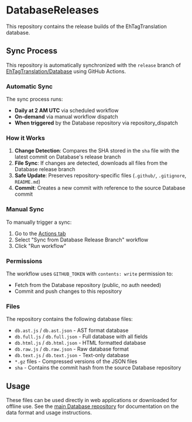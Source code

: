 # DatabaseReleases

This repository contains the release builds of the EhTagTranslation database.

## Sync Process

This repository is automatically synchronized with the `release` branch of [EhTagTranslation/Database](https://github.com/EhTagTranslation/Database) using GitHub Actions.

### Automatic Sync

The sync process runs:
- **Daily at 2 AM UTC** via scheduled workflow
- **On-demand** via manual workflow dispatch  
- **When triggered** by the Database repository via repository_dispatch

### How it Works

1. **Change Detection**: Compares the SHA stored in the `sha` file with the latest commit on Database's release branch
2. **File Sync**: If changes are detected, downloads all files from the Database release branch
3. **Safe Update**: Preserves repository-specific files (`.github/`, `.gitignore`, `README.md`)
4. **Commit**: Creates a new commit with reference to the source Database commit

### Manual Sync

To manually trigger a sync:

1. Go to the [Actions tab](../../actions)
2. Select "Sync from Database Release Branch" workflow  
3. Click "Run workflow"

### Permissions

The workflow uses `GITHUB_TOKEN` with `contents: write` permission to:
- Fetch from the Database repository (public, no auth needed)
- Commit and push changes to this repository

### Files

The repository contains the following database files:
- `db.ast.js` / `db.ast.json` - AST format database
- `db.full.js` / `db.full.json` - Full database with all fields  
- `db.html.js` / `db.html.json` - HTML formatted database
- `db.raw.js` / `db.raw.json` - Raw database format
- `db.text.js` / `db.text.json` - Text-only database
- `*.gz` files - Compressed versions of the JSON files
- `sha` - Contains the commit hash from the source Database repository

## Usage

These files can be used directly in web applications or downloaded for offline use. See the [main Database repository](https://github.com/EhTagTranslation/Database) for documentation on the data format and usage instructions.
